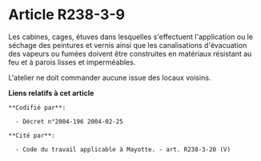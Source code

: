# Article R238-3-9

Les cabines, cages, étuves dans lesquelles s'effectuent l'application ou le séchage des peintures et vernis ainsi que les
canalisations d'évacuation des vapeurs ou fumées doivent être construites en matériaux résistant au feu et à parois lisses et
imperméables.

L'atelier ne doit commander aucune issue des locaux voisins.

**Liens relatifs à cet article**

	**Codifié par**:

	  - Décret n°2004-196 2004-02-25

	**Cité par**:

	  - Code du travail applicable à Mayotte. - art. R238-3-20 (V)

